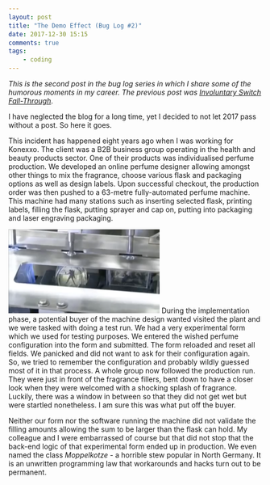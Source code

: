 ```yaml
---
layout: post
title: "The Demo Effect (Bug Log #2)"
date: 2017-12-30 15:15
comments: true
tags:
    - coding
---
```

*This is the second post in the bug log series in which I share some of the humorous moments in my career. The previous post was [Involuntary Switch Fall-Through](/blog/involuntary-switch-fall-through.html)*.

I have neglected the blog for a long time, yet I decided to not let 2017 pass without a post. So here it goes.

This incident has happened eight years ago when I was working for Konexxo. The client was a B2B business group operating in the health and beauty products sector. One of their products was individualised perfume production. We developed an online perfume designer allowing amongst other things to mix the fragrance, choose various flask and packaging options as well as design labels. Upon successful checkout, the production order was then pushed to a 63-metre fully-automated perfume machine. This machine had many stations such as inserting selected flask, printing labels, filling the flask, putting sprayer and cap on, putting into packaging and laser engraving packaging.

<img src="/img/post/perfume_machine.png" width="300" height="166" class="right" style="height: 166px !important" />
During the implementation phase, a potential buyer of the machine design wanted visited the plant and we were tasked with doing a test run. We had a very experimental form which we used for testing purposes. We entered the wished perfume configuration into the form and submitted. The form reloaded and reset all fields. We panicked and did not want to ask for their configuration again. So, we tried to remember the configuration and probably wildly guessed most of it in that process. A whole group now followed the production run. They were just in front of the fragrance fillers, bent down to have a closer look when they were welcomed with a shocking splash of fragrance. Luckily, there was a window in between so that they did not get wet but were startled nonetheless. I am sure this was what put off the buyer.

Neither our form nor the software running the machine did not validate the filling amounts allowing the sum to be larger than the flask can hold. My colleague and I were embarrassed of course but that did not stop that the back-end logic of that experimental form ended up in production. We even named the class *Moppelkotze* - a horrible stew popular in North Germany. It is an unwritten programming law that workarounds and hacks turn out to be permanent.
